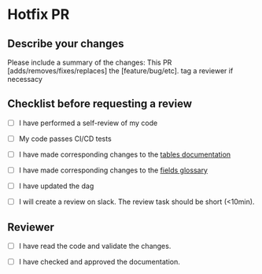 # Hotfix PR

## Describe your changes
Please include a summary of the changes:
This PR [adds/removes/fixes/replaces] the [feature/bug/etc]. 
tag a reviewer if necessacy
      
## Checklist before requesting a review
- [ ] I have performed a self-review of my code
- [ ] My code passes CI/CD tests
- [ ] I have made corresponding changes to the [tables documentation](https://www.notion.so/passcultureapp/Documentation-Tables-175a397a8e854ff4a55ae4f3620dbe3b)
- [ ] I have made corresponding changes to the [fields glossary](https://www.notion.so/passcultureapp/854a436a8f1541e1b6ec2a65f8bab600?v=798024ba90404b139e5a17407a3bc604)
- [ ] I have updated the dag
- [ ] I will create a review on slack. The review task should be short (<10min).


## Reviewer 
- [ ] I have read the code and validate the changes.
- [ ] I have checked and approved the documentation.
      
